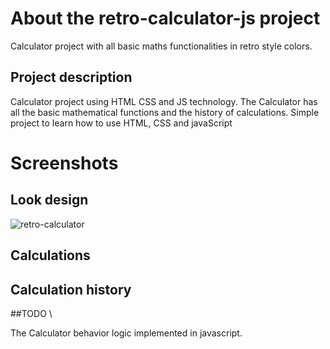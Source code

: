 # About the retro-calculator-js project

Calculator project with all basic maths functionalities in retro style colors.

## Project description 

Calculator project using HTML CSS and JS technology. The Calculator has all the basic mathematical functions and the history of calculations. Simple project to learn how to use HTML, CSS and javaScript

# Screenshots

## Look design
![retro-calculator](https://user-images.githubusercontent.com/94242778/174437054-bb96c0b1-bd05-421c-ba77-1ee2c14398a0.PNG)

## Calculations
## Calculation history

##TODO \

The Calculator behavior logic implemented in javascript.

